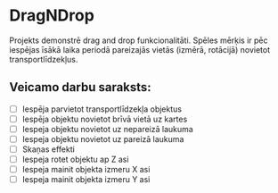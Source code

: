 # DragNDrop
Projekts demonstrē drag and drop funkcionalitāti. Spēles mērķis ir pēc iespējas īsākā laika periodā pareizajās vietās (izmērā, rotācijā) novietot transportlīdzekļus.

## Veicamo darbu saraksts:
- [ ] Iespēja parvietot transportlīdzekļa objektus
- [ ] Iespēja objektu novietot brīvā vietā uz kartes
- [ ] Iespeja objektu novietot uz nepareizā laukuma
- [ ] Iespeja objektu novietot uz pareizā laukuma
- [ ] Skaņas effekti
- [ ] Iespeja rotet objektu ap Z asi
- [ ] Iespeja mainit objekta izmeru X asi
- [ ] Iespeja mainit objekta izmeru Y asi
